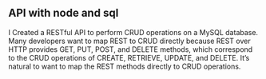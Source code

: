 ## API with node and sql

I Created a RESTful API to perform CRUD operations on a MySQL database. Many developers want to map REST to CRUD directly because REST over HTTP provides GET, PUT, POST, and DELETE methods, which correspond to the CRUD operations of CREATE, RETRIEVE, UPDATE, and DELETE. It’s natural to want to map the REST methods directly to CRUD operations.
